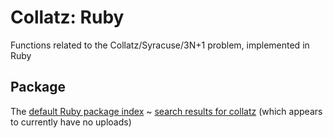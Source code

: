 # Collatz: Ruby
Functions related to the Collatz/Syracuse/3N+1 problem, implemented in Ruby
## Package
The [default Ruby package index](https://rubygems.org/) ~ [search results for collatz](https://rubygems.org/search?query=collatz) (which appears to currently have no uploads)
